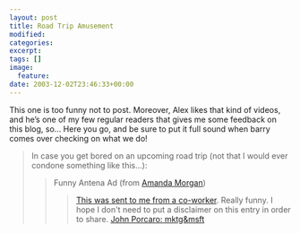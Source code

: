 ```yaml
---
layout: post
title: Road Trip Amusement
modified:
categories:
excerpt:
tags: []
image:
  feature:
date: 2003-12-02T23:46:33+00:00
---
```


This one is too funny not to post. Moreover, Alex likes that kind of videos, and he’s one of my few regular readers that gives me some feedback on this blog, so… Here you go, and be sure to put it full sound when barry comes over checking on what we do!

> In case you get bored on an upcoming road trip (not that I would ever condone something like this...):
> > Funny Antena Ad (from [Amanda Morgan](http://blog.funknstyle.com/))
> > > [This was sent to me from a co-worker](http://www.funknstyle.com/antena.mpg). Really funny. I hope I don't need to put a disclaimer on this entry in order to share.
> > [John Porcaro: mktg&msft](https://web.archive.org/web/20031211000343/http://thetechnologist.is-a-geek.com/blog/ct.ashx?id=a67413dc-8854-455c-803a-448219e21791&url=http://johnporcaro.typepad.com/blog/2003/10/road_trip_amuse.html)
